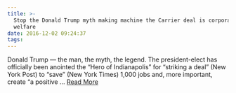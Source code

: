 ```yaml
---
title: >-
  Stop the Donald Trump myth making machine the Carrier deal is corporate
  welfare
date: 2016-12-02 09:24:37
tags:
---
```

Donald Trump — the man, the myth, the legend. The president-elect has officially been anointed the “Hero of Indianapolis” for “striking a deal” (New York Post) to “save” (New York Times) 1,000 jobs and, more important, create “a positive ...
[Read More](http://www.nydailynews.com/news/politics/donald-trump-carrier-deal-corporate-welfare-article-1.2894261)